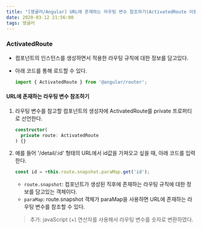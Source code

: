```yaml
---
title: "[앵귤러/Angular] URL에 존재하는 라우팅 변수 참조하기(ActivatedRoute 이용)"
date: 2020-03-12 21:56:00
tags: 앵귤러
---
```




### ActivatedRoute

- 컴포넌트의 인스턴스를 생성하면서 적용한 라우팅 규칙에 대한 정보를 담고있다.

- 아래 코드를 통해 로드할 수 있다.

  ```typescript
  import { ActivatedRoute } from '@angular/router';
  ```



#### URL에 존재하는 라우팅 변수 참조하기

1. 라우팅 변수를 참고할 컴포넌트의 생성자에 ActivatedRoute를 private 프로퍼티로 선언한다.

   ```typescript
   constructor(
     private route: ActivatedRoute
   ) {}
   ```

2. 예를 들어 '/detail/:id' 형태의 URL에서 id값을 가져오고 싶을 때, 아래 코드를 입력한다.

   ```typescript
   const id = +this.route.snapshot.paraMap.get('id');
   ```

   - `route.snapshot`: 컴포넌트가 생성된 직후에 존재하는 라우팅 규칙에 대한 정보를 담고있는 객체이다.
   - `paraMap`: route.snapshot 객체가 paraMap을 사용하면 URL에 존재하는 라우팅 변수를 참조할 수 있다.

   > 추가: javaScript (+) 연산자를 사용해서 라우팅 변수를 숫자로 변환하였다.